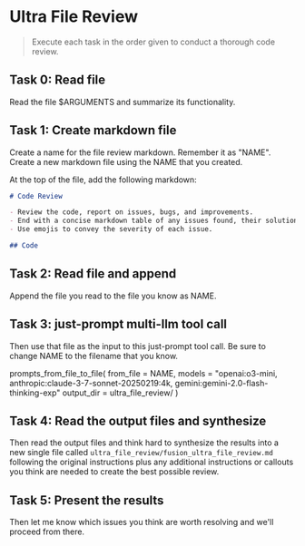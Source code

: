 # Ultra File Review

> Execute each task in the order given to conduct a thorough code review.

## Task 0: Read file

Read the file $ARGUMENTS and summarize its functionality.

## Task 1: Create markdown file

Create a name for the file review markdown.  Remember it as "NAME".
Create a new markdown file using the NAME that you created.

At the top of the file, add the following markdown:

```md
# Code Review

- Review the code, report on issues, bugs, and improvements.
- End with a concise markdown table of any issues found, their solutions, and a risk assessment for each issue if applicable.
- Use emojis to convey the severity of each issue.

## Code

```

## Task 2: Read file and append

Append the file you read to the file you know as NAME.

## Task 3: just-prompt multi-llm tool call

Then use that file as the input to this just-prompt tool call.
Be sure to change NAME to the filename that you know.

prompts_from_file_to_file(
    from_file = NAME,
    models = "openai:o3-mini, anthropic:claude-3-7-sonnet-20250219:4k, gemini:gemini-2.0-flash-thinking-exp"
    output_dir = ultra_file_review/
)

## Task 4: Read the output files and synthesize

Then read the output files and think hard to synthesize the results into a new single file called `ultra_file_review/fusion_ultra_file_review.md` following the original instructions plus any additional instructions or callouts you think are needed to create the best possible review.

## Task 5: Present the results

Then let me know which issues you think are worth resolving and we'll proceed from there.